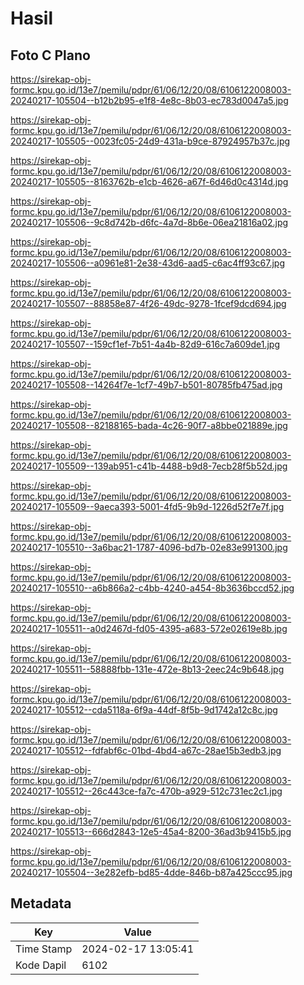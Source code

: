 # Hasil

## Foto C Plano

https://sirekap-obj-formc.kpu.go.id/13e7/pemilu/pdpr/61/06/12/20/08/6106122008003-20240217-105504--b12b2b95-e1f8-4e8c-8b03-ec783d0047a5.jpg

https://sirekap-obj-formc.kpu.go.id/13e7/pemilu/pdpr/61/06/12/20/08/6106122008003-20240217-105505--0023fc05-24d9-431a-b9ce-87924957b37c.jpg

https://sirekap-obj-formc.kpu.go.id/13e7/pemilu/pdpr/61/06/12/20/08/6106122008003-20240217-105505--8163762b-e1cb-4626-a67f-6d46d0c4314d.jpg

https://sirekap-obj-formc.kpu.go.id/13e7/pemilu/pdpr/61/06/12/20/08/6106122008003-20240217-105506--9c8d742b-d6fc-4a7d-8b6e-06ea21816a02.jpg

https://sirekap-obj-formc.kpu.go.id/13e7/pemilu/pdpr/61/06/12/20/08/6106122008003-20240217-105506--a0961e81-2e38-43d6-aad5-c6ac4ff93c67.jpg

https://sirekap-obj-formc.kpu.go.id/13e7/pemilu/pdpr/61/06/12/20/08/6106122008003-20240217-105507--88858e87-4f26-49dc-9278-1fcef9dcd694.jpg

https://sirekap-obj-formc.kpu.go.id/13e7/pemilu/pdpr/61/06/12/20/08/6106122008003-20240217-105507--159cf1ef-7b51-4a4b-82d9-616c7a609de1.jpg

https://sirekap-obj-formc.kpu.go.id/13e7/pemilu/pdpr/61/06/12/20/08/6106122008003-20240217-105508--14264f7e-1cf7-49b7-b501-80785fb475ad.jpg

https://sirekap-obj-formc.kpu.go.id/13e7/pemilu/pdpr/61/06/12/20/08/6106122008003-20240217-105508--82188165-bada-4c26-90f7-a8bbe021889e.jpg

https://sirekap-obj-formc.kpu.go.id/13e7/pemilu/pdpr/61/06/12/20/08/6106122008003-20240217-105509--139ab951-c41b-4488-b9d8-7ecb28f5b52d.jpg

https://sirekap-obj-formc.kpu.go.id/13e7/pemilu/pdpr/61/06/12/20/08/6106122008003-20240217-105509--9aeca393-5001-4fd5-9b9d-1226d52f7e7f.jpg

https://sirekap-obj-formc.kpu.go.id/13e7/pemilu/pdpr/61/06/12/20/08/6106122008003-20240217-105510--3a6bac21-1787-4096-bd7b-02e83e991300.jpg

https://sirekap-obj-formc.kpu.go.id/13e7/pemilu/pdpr/61/06/12/20/08/6106122008003-20240217-105510--a6b866a2-c4bb-4240-a454-8b3636bccd52.jpg

https://sirekap-obj-formc.kpu.go.id/13e7/pemilu/pdpr/61/06/12/20/08/6106122008003-20240217-105511--a0d2467d-fd05-4395-a683-572e02619e8b.jpg

https://sirekap-obj-formc.kpu.go.id/13e7/pemilu/pdpr/61/06/12/20/08/6106122008003-20240217-105511--58888fbb-131e-472e-8b13-2eec24c9b648.jpg

https://sirekap-obj-formc.kpu.go.id/13e7/pemilu/pdpr/61/06/12/20/08/6106122008003-20240217-105512--cda5118a-6f9a-44df-8f5b-9d1742a12c8c.jpg

https://sirekap-obj-formc.kpu.go.id/13e7/pemilu/pdpr/61/06/12/20/08/6106122008003-20240217-105512--fdfabf6c-01bd-4bd4-a67c-28ae15b3edb3.jpg

https://sirekap-obj-formc.kpu.go.id/13e7/pemilu/pdpr/61/06/12/20/08/6106122008003-20240217-105512--26c443ce-fa7c-470b-a929-512c731ec2c1.jpg

https://sirekap-obj-formc.kpu.go.id/13e7/pemilu/pdpr/61/06/12/20/08/6106122008003-20240217-105513--666d2843-12e5-45a4-8200-36ad3b9415b5.jpg

https://sirekap-obj-formc.kpu.go.id/13e7/pemilu/pdpr/61/06/12/20/08/6106122008003-20240217-105504--3e282efb-bd85-4dde-846b-b87a425ccc95.jpg


## Metadata

| Key        | Value               |
| ---------- | ------------------- |
| Time Stamp | 2024-02-17 13:05:41 |
| Kode Dapil | 6102                |




